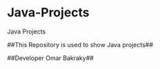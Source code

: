 # Java-Projects
Java Projects

##This Repository is used to show Java projects##

##Developer Omar Bakraky##

